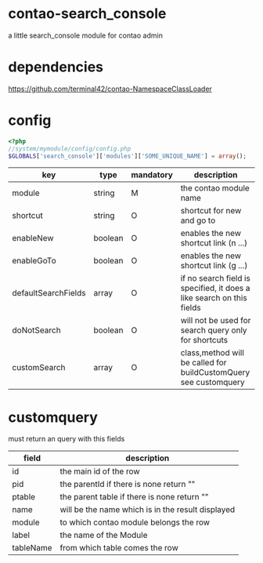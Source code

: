 # contao-search_console
a little search_console module for contao admin

# dependencies
https://github.com/terminal42/contao-NamespaceClassLoader

# config
```php
<?php
//system/mymodule/config/config.php
$GLOBALS['search_console']['modules']['SOME_UNIQUE_NAME'] = array();
```

| key  | type | mandatory | description |
| ---- | ---  | --- | --- |
| module | string| M | the contao module name
| shortcut | string| O | shortcut for new and  go to
| enableNew | boolean | O | enables the new shortcut link (n ...)
| enableGoTo | boolean | O | enables the new shortcut link (g ...)
| defaultSearchFields | array | O | if no search field is specified, it does a like search on this fields
| doNotSearch | boolean | O | will not be used for search query only for shortcuts
| customSearch | array | O | class,method will be called for buildCustomQuery see customquery


# customquery
must return an query with this fields

| field | description |
| ---- | ---- |
| id | the main id of the row
| pid | the parentId if there is none return ""
| ptable | the parent table if there is none return ""
| name | will be the name which is in the result displayed
| module | to which contao module belongs the row
| label | the name of the Module
| tableName | from which table comes the row